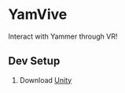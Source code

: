 # YamVive

Interact with Yammer through VR!


## Dev Setup

1. Download [Unity](https://unity3d.com)
